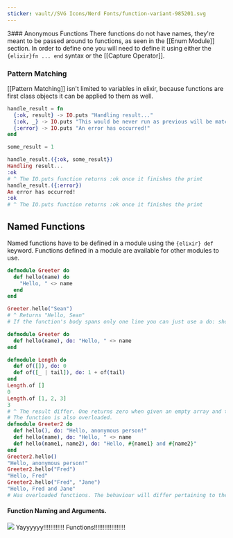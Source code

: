 ```yaml
---
sticker: vault//SVG Icons/Nerd Fonts/function-variant-985201.svg
---
```

3### Anonymous Functions 
There functions do not have names, they're meant to be passed around to functions, as seen in the [[Enum Module]] section. In order to define one you will need to define it using either the `{elixir}fn ... end` syntax or the [[Capture Operator]]. 

### Pattern Matching
[[Pattern Matching]] isn't limited to variables in elixir, because functions are first class objects it can be applied to them as well. 
```elixir
handle_result = fn
  {:ok, result} -> IO.puts "Handling result..."
  {:ok, _} -> IO.puts "This would be never run as previous will be matched beforehand."
  {:error} -> IO.puts "An error has occurred!"
end

some_result = 1

handle_result.({:ok, some_result})
Handling result...
:ok
# ^ The IO.puts function returns :ok once it finishes the print
handle_result.({:error})
An error has occurred!
:ok
# ^ The IO.puts function returns :ok once it finishes the print
```

## Named Functions 
Named functions have to be defined in a module using the `{elixir} def` keyword. Functions defined in a module are available for other modules to use. 
```elixir
defmodule Greeter do
  def hello(name) do
    "Hello, " <> name
  end
end

Greeter.hello("Sean")
# ^ Returns "Hello, Sean"
# If the function's body spans only one line you can just use a do: shortcut.

defmodule Greeter do
  def hello(name), do: "Hello, " <> name
end

defmodule Length do
  def of([]), do: 0
  def of([_ | tail]), do: 1 + of(tail)
end
Length.of []
0
Length.of [1, 2, 3]
3
# ^ The result differ. One returns zero when given an empty array and the other returns the length of the array. 
# The function is also overloaded. 
defmodule Greeter2 do
  def hello(), do: "Hello, anonymous person!"
  def hello(name), do: "Hello, " <> name
  def hello(name1, name2), do: "Hello, #{name1} and #{name2}"
end
Greeter2.hello()
"Hello, anonymous person!"
Greeter2.hello("Fred")
"Hello, Fred"
Greeter2.hello("Fred", "Jane")
"Hello, Fred and Jane"
# Has overloaded functions. The behaviour will differ pertaining to the inputs and whether that match the pattern or not. 
```

#### Function Naming and Arguments. 


![](https://media.tenor.com/uJOLBspTDLoAAAAd/cat-dance.gif)
Yayyyyyy!!!!!!!!!!!! Functions!!!!!!!!!!!!!!!!!!